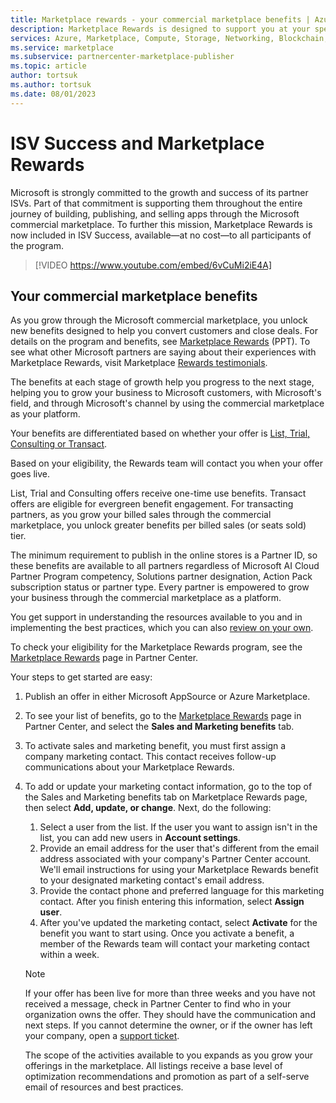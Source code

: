 ```yaml
---
title: Marketplace rewards - your commercial marketplace benefits | Azure
description: Marketplace Rewards is designed to support you at your specific stage of growth in Azure Marketplace.
services: Azure, Marketplace, Compute, Storage, Networking, Blockchain, Security, Partner Center
ms.service: marketplace
ms.subservice: partnercenter-marketplace-publisher
ms.topic: article
author: tortsuk
ms.author: tortsuk
ms.date: 08/01/2023
---
```


# ISV Success and Marketplace Rewards

Microsoft is strongly committed to the growth and success of its partner ISVs. Part of that commitment is supporting them throughout the entire journey of building, publishing, and selling apps through the Microsoft commercial marketplace. To further this mission, Marketplace Rewards is now included in ISV Success, available—at no cost—to all participants of the program. 

> [!VIDEO https://www.youtube.com/embed/6vCuMi2iE4A]

## Your commercial marketplace benefits

As you grow through the Microsoft commercial marketplace, you unlock new benefits designed to help you convert customers and close deals. For details on the program and benefits, see [Marketplace Rewards](https://aka.ms/marketplacerewards) (PPT). To see what other Microsoft partners are saying about their experiences with Marketplace Rewards, visit Marketplace [Rewards testimonials](https://aka.ms/MarketplaceRewardsTestimonials).

The benefits at each stage of growth help you progress to the next stage, helping you to grow your business to Microsoft customers, with Microsoft's field, and through Microsoft's channel by using the commercial marketplace as your platform.

Your benefits are differentiated based on whether your offer is [List, Trial, Consulting or Transact](./determine-your-listing-type.md).

Based on your eligibility, the Rewards team will contact you when your offer goes live.  

List, Trial and Consulting offers receive one-time use benefits. Transact offers are eligible for evergreen benefit engagement. For transacting partners, as you grow your billed sales through the commercial marketplace, you unlock greater benefits per billed sales (or seats sold) tier. 

The minimum requirement to publish in the online stores is a Partner ID, so these benefits are available to all partners regardless of Microsoft AI Cloud Partner Program competency, Solutions partner designation, Action Pack subscription status or partner type. Every partner is empowered to grow your business through the commercial marketplace as a platform. 

You get support in understanding the resources available to you and in implementing the best practices, which you can also [review on your own](https://partner.microsoft.com/asset/collection/azure-marketplace-and-appsource-publisher-toolkit).

To check your eligibility for the Marketplace Rewards program, see the [Marketplace Rewards](https://partner.microsoft.com/dashboard/mpn/program/commercialmarketplace) page in Partner Center.

Your steps to get started are easy:

1. Publish an offer in either Microsoft AppSource or Azure Marketplace.
1. To see your list of benefits, go to the [Marketplace Rewards](https://go.microsoft.com/fwlink/?linkid=2165388) page in Partner Center, and select the **Sales and Marketing benefits** tab.
1. To activate sales and marketing benefit, you must first assign a company marketing contact. This contact receives follow-up communications about your Marketplace Rewards.
1. To add or update your marketing contact information, go to the top of the Sales and Marketing benefits tab on Marketplace Rewards page, then select **Add, update, or change**.  Next, do the following:
    1. Select a user from the list. If the user you want to assign isn't in the list, you can add new users in **Account settings**.
    1. Provide an email address for the user that's different from the email address associated with your company's Partner Center account. We'll email instructions for using your Marketplace Rewards benefit to your designated marketing contact's email address.
    1. Provide the contact phone and preferred language for this marketing contact. After you finish entering this information, select **Assign user**.
    1. After you've updated the marketing contact, select **Activate** for the benefit you want to start using. Once you activate a benefit, a member of the Rewards team will contact your marketing contact within a week.
   > [!NOTE]
   > If your offer has been live for more than three weeks and you have not received a message, check in Partner Center to find who in your organization owns the offer. They should have the communication and next steps. If you cannot determine the owner, or if the owner has left your company, open a [support ticket](https://go.microsoft.com/fwlink/?linkid=2165533).

   The scope of the activities available to you expands as you grow your offerings in the marketplace. All listings receive a base level of optimization recommendations and promotion as part of a self-serve email of resources and best practices.


